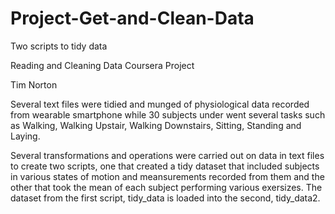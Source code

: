 # Project-Get-and-Clean-Data
Two scripts to tidy data

Reading and Cleaning Data Coursera Project

Tim Norton

Several text files were tidied and munged of physiological data recorded from wearable smartphone while 30 subjects under went several tasks such as Walking, Walking Upstair, Walking Downstairs, Sitting, Standing and Laying.

Several transformations and operations were carried out on data in text files to create two scripts, one that created a tidy dataset that included subjects in various states of motion and meansurements recorded from them and the other that took the mean of each subject performing various exersizes. The dataset from the first script, tidy_data is loaded into the second, tidy_data2.

